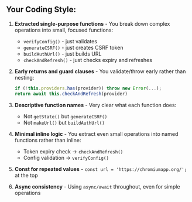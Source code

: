 ## Your Coding Style:

1. **Extracted single-purpose functions** - You break down complex operations into small, focused functions:
   - `verifyConfig()` - just validates
   - `generateCSRF()` - just creates CSRF token
   - `buildAuthUrl()` - just builds URL
   - `checkAndRefresh()` - just checks expiry and refreshes

2. **Early returns and guard clauses** - You validate/throw early rather than nesting:
   ```javascript
   if (!this.providers.has(provider)) throw new Error(...);
   return await this.checkAndRefresh(provider)
   ```

3. **Descriptive function names** - Very clear what each function does:
   - Not `getState()` but `generateCSRF()`
   - Not `makeUrl()` but `buildAuthUrl()`

4. **Minimal inline logic** - You extract even small operations into named functions rather than inline:
   - Token expiry check → `checkAndRefresh()`
   - Config validation → `verifyConfig()`

5. **Const for repeated values** - `const url = 'https://chromiumapp.org/';` at the top

6. **Async consistency** - Using `async/await` throughout, even for simple operations

